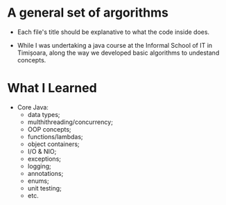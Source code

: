 # A general set of argorithms 

* Each file's title should be explanative to what the code inside does.

* While I was undertaking a java course at the Informal School of IT in Timișoara, along the way we developed basic algorithms to undestand concepts.

# What I Learned

* Core Java:
  - data types;
  - multhithreading/concurrency;
  - OOP concepts; 
  - functions/lambdas;
  - object containers;
  - I/O & NIO;
  - exceptions; 
  - logging;
  - annotations;
  - enums;
  - unit testing;
  - etc.
